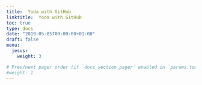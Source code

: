 ```yaml
---
title:  Yoda with GitHub
linktitle:  Yoda with GitHub
toc: true
type: docs
date: "2019-05-05T00:00:00+01:00"
draft: false
menu:
  jesus:
    weight: 3

# Prev/next pager order (if `docs_section_pager` enabled in `params.toml`)
#weight: 1
---
```

